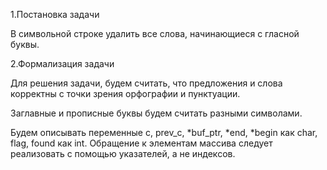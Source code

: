 1.Постановка задачи

В символьной строке удалить все слова, начинающиеся с гласной буквы.

2.Формализация задачи

Для решения задачи, будем считать, что предложения и слова корректны с точки зрения орфографии и пунктуации.

Заглавные и прописные буквы будем считать разными символами.

Будем описывать переменные c, prev_c, *buf_ptr, *end, *begin как char, flag, found как int. 
Обращение к элементам массива следует реализовать с помощью указателей, а не индексов.

